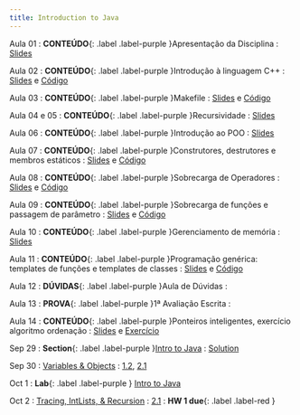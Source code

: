 ```yaml
---
title: Introduction to Java
---
```


Aula 01
: **CONTEÚDO**{: .label .label-purple }Apresentação da Disciplina
  : [Slides](assets/aulas/aula_01.pdf)

Aula 02
: **CONTEÚDO**{: .label .label-purple }Introdução à linguagem C++
  : [Slides](assets/aulas/aula_02.pdf) e [Código](assets/aulas/aula2-codigos.rar)

Aula 03
: **CONTEÚDO**{: .label .label-purple }Makefile
  : [Slides](assets/aulas/aula_03.pdf) e [Código](assets/aulas/aula3-codigos.rar)

Aula 04 e 05
: **CONTEÚDO**{: .label .label-purple }Recursividade
  : [Slides](assets/aulas/aula_04_e_05.pdf)

Aula 06
: **CONTEÚDO**{: .label .label-purple }Introdução ao POO
  : [Slides](assets/aulas/aula_06.pdf)

Aula 07
: **CONTEÚDO**{: .label .label-purple }Construtores, destrutores e membros estáticos
  : [Slides](assets/aulas/aula_07.pdf) e [Código](assets/aulas/aula7-codigos.rar)

Aula 08
: **CONTEÚDO**{: .label .label-purple }Sobrecarga de Operadores
  : [Slides](assets/aulas/aula_08.pdf) e [Código](assets/aulas/aula8-codigos.rar)

Aula 09
: **CONTEÚDO**{: .label .label-purple }Sobrecarga de funções e passagem de parâmetro
  : [Slides](assets/aulas/aula_09.pdf) e [Código](assets/aulas/aula9-codigos.rar)

Aula 10
: **CONTEÚDO**{: .label .label-purple }Gerenciamento de memória
  : [Slides](assets/aulas/aula_10.pdf)

Aula 11
: **CONTEÚDO**{: .label .label-purple }Programação genérica: templates de funções e templates de classes
  : [Slides](assets/aulas/aula_11.pdf) e [Código](assets/aulas/aula11-codigos.rar)

Aula 12
: **DÚVIDAS**{: .label .label-purple }Aula de Dúvidas
  : 

Aula 13
: **PROVA**{: .label .label-purple }1ª Avaliação Escrita
  : 

Aula 14
: **CONTEÚDO**{: .label .label-purple }Ponteiros inteligentes, exercício algoritmo ordenação
  : [Slides](assets/aulas/aula_11.pdf) e [Exercício](assets/aulas/exercicio_aula14.pdf) 

Sep 29
: **Section**{: .label .label-purple }[Intro to Java](#)
  : [Solution](#)

Sep 30
: [Variables & Objects](#)
  : [1.2](#), [2.1](#)

Oct 1
: **Lab**{: .label .label-purple } [Intro to Java](#)

Oct 2
: [Tracing, IntLists, & Recursion](#)
  : [2.1](#)
: **HW 1 due**{: .label .label-red }
